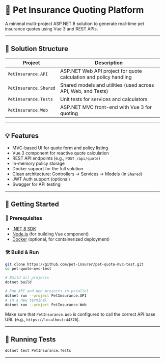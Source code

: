 
# 🐾 Pet Insurance Quoting Platform

A minimal multi-project ASP.NET 8 solution to generate real-time pet insurance quotes using Vue 3 and REST APIs.

---

## 🧩 Solution Structure

| Project                | Description                                                                 |
|------------------------|-----------------------------------------------------------------------------|
| `PetInsurance.API`     | ASP.NET Web API project for quote calculation and policy handling            |
| `PetInsurance.Shared`  | Shared models and utilities (used across API, Web, and Tests)                |
| `PetInsurance.Tests`   | Unit tests for services and calculators                                      |
| `PetInsurance.Web`     | ASP.NET MVC front-end with Vue 3 for quoting                                |

---

## 💡 Features

- MVC-based UI for quote form and policy listing
- Vue 3 component for reactive quote calculation
- REST API endpoints (e.g., `POST /api/quote`)
- In-memory policy storage
- Docker support for the full solution
- Clean architecture: Controllers → Services → Models (in `Shared`)
- JWT Auth support (optional)
- Swagger for API testing

---

## 🚀 Getting Started

### 🔧 Prerequisites

- [.NET 8 SDK](https://dotnet.microsoft.com/en-us/download)
- [Node.js](https://nodejs.org/) (for building Vue component)
- [Docker](https://www.docker.com/) (optional, for containerized deployment)

### 🛠️ Build & Run

```bash
git clone https://github.com/pet-insurer/pet-quote-mvc-test.git
cd pet-quote-mvc-test

# Build all projects
dotnet build

# Run API and Web projects in parallel
dotnet run --project PetInsurance.API
# In a new terminal
dotnet run --project PetInsurance.Web
```

Make sure that `PetInsurance.Web` is configured to call the correct API base URL (e.g., `https://localhost:44370`).

---

## 🧪 Running Tests

```bash
dotnet test PetInsurance.Tests
```

---
